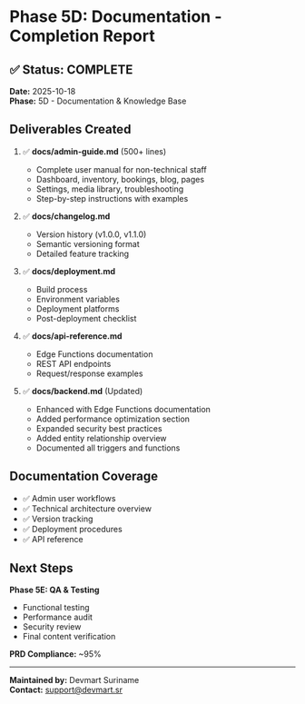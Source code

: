 # Phase 5D: Documentation - Completion Report

## ✅ Status: COMPLETE

**Date:** 2025-10-18  
**Phase:** 5D - Documentation & Knowledge Base

## Deliverables Created

1. ✅ **docs/admin-guide.md** (500+ lines)
   - Complete user manual for non-technical staff
   - Dashboard, inventory, bookings, blog, pages
   - Settings, media library, troubleshooting
   - Step-by-step instructions with examples

2. ✅ **docs/changelog.md**
   - Version history (v1.0.0, v1.1.0)
   - Semantic versioning format
   - Detailed feature tracking

3. ✅ **docs/deployment.md**
   - Build process
   - Environment variables
   - Deployment platforms
   - Post-deployment checklist

4. ✅ **docs/api-reference.md**
   - Edge Functions documentation
   - REST API endpoints
   - Request/response examples

5. ✅ **docs/backend.md** (Updated)
   - Enhanced with Edge Functions documentation
   - Added performance optimization section
   - Expanded security best practices
   - Added entity relationship overview
   - Documented all triggers and functions

## Documentation Coverage

- ✅ Admin user workflows
- ✅ Technical architecture overview
- ✅ Version tracking
- ✅ Deployment procedures
- ✅ API reference

## Next Steps

**Phase 5E: QA & Testing**
- Functional testing
- Performance audit
- Security review
- Final content verification

**PRD Compliance:** ~95%

---

**Maintained by:** Devmart Suriname  
**Contact:** support@devmart.sr
